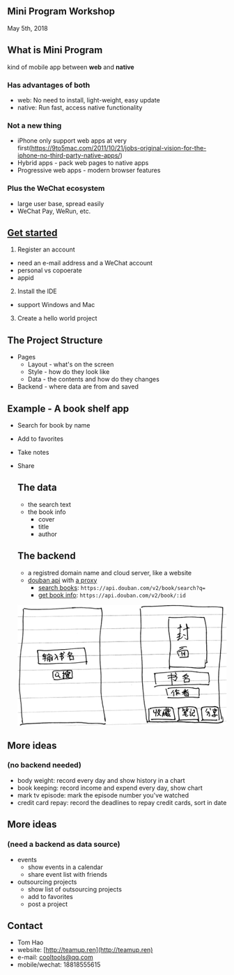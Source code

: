 ## Mini Program Workshop
May 5th, 2018

## What is Mini Program
kind of mobile app between **web** and **native**

  ### Has advantages of both
  * web: No need to install, light-weight, easy update
  * native: Run fast, access native functionality

  ### Not a new thing
  * iPhone only support web apps at very first(https://9to5mac.com/2011/10/21/jobs-original-vision-for-the-iphone-no-third-party-native-apps/)
  * Hybrid apps - pack web pages to native apps
  * Progressive web apps - modern browser features

  ### Plus the WeChat ecosystem
  * large user base, spread easily
  * WeChat Pay, WeRun, etc.

## [Get started](https://developers.weixin.qq.com/miniprogram/dev/index.html)
1. Register an account
  * need an e-mail address and a WeChat account
  * personal vs copoerate
  * appid
2. Install the IDE
  * support Windows and Mac
3. Create a hello world project

  ## The Project Structure
  * Pages
    * Layout - what's on the screen
    * Style - how do they look like
    * Data - the contents and how do they changes
  * Backend - where data are from and saved

## Example - A book shelf app
* Search for book by name
* Add to favorites
* Take notes
* Share

  ## The data
  * the search text
  * the book info
    * cover
    * title
    * author

  ## The backend
  * a registred domain name and cloud server, like a website
  * [douban api](https://developers.douban.com/wiki/?title=book_v2) with [a proxy](https://github.com/zce/douban-api-proxy)
    * [search books](https://developers.douban.com/wiki/?title=book_v2#get_book_search): `https://api.douban.com/v2/book/search?q=`
    * [get book info](https://developers.douban.com/wiki/?title=book_v2#get_book): `https://api.douban.com/v2/book/:id`

  ![](images/book-mp-prototype.jpg)

## More ideas
### (no backend needed)
* body weight: record every day and show history in a chart
* book keeping: record income and  expend every day, show chart
* mark tv episode: mark the episode number you've watched
* credit card repay: record the deadlines to repay credit cards, sort in date

## More ideas
### (need a backend as data source)
* events
  * show events in a calendar
  * share event list with friends
* outsourcing projects
  * show list of outsourcing projects
  * add to favorites
  * post a project

## Contact

* Tom Hao
* website: [http://teamup.ren](http://teamup.ren)
* e-mail: cooltools@qq.com
* mobile/wechat: 18818555615
